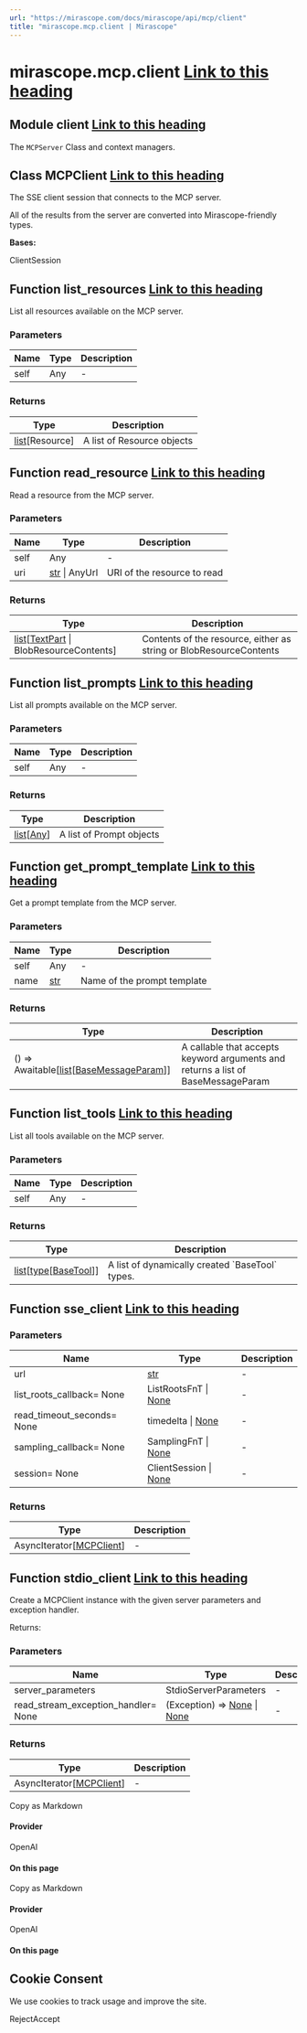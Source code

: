 ```yaml
---
url: "https://mirascope.com/docs/mirascope/api/mcp/client"
title: "mirascope.mcp.client | Mirascope"
---
```


# mirascope.mcp.client [Link to this heading](https://mirascope.com/docs/mirascope/api/mcp/client\#mirascope-mcp-client)

## Module client [Link to this heading](https://mirascope.com/docs/mirascope/api/mcp/client\#client)

The `MCPServer` Class and context managers.

## Class MCPClient [Link to this heading](https://mirascope.com/docs/mirascope/api/mcp/client\#mcpclient)

The SSE client session that connects to the MCP server.

All of the results from the server are converted into Mirascope-friendly types.

**Bases:**

ClientSession

## Function list\_resources [Link to this heading](https://mirascope.com/docs/mirascope/api/mcp/client\#list-resources)

List all resources available on the MCP server.

### Parameters

| Name | Type | Description |
| --- | --- | --- |
| self | Any | - |

### Returns

| Type | Description |
| --- | --- |
| [list](https://docs.python.org/3/library/stdtypes.html#list)\[Resource\] | A list of Resource objects |

## Function read\_resource [Link to this heading](https://mirascope.com/docs/mirascope/api/mcp/client\#read-resource)

Read a resource from the MCP server.

### Parameters

| Name | Type | Description |
| --- | --- | --- |
| self | Any | - |
| uri | [str](https://docs.python.org/3/library/stdtypes.html#str) \| AnyUrl | URI of the resource to read |

### Returns

| Type | Description |
| --- | --- |
| [list](https://docs.python.org/3/library/stdtypes.html#list)\[[TextPart](https://mirascope.com/docs/mirascope/api/core/base/message_param#textpart) \| BlobResourceContents\] | Contents of the resource, either as string or BlobResourceContents |

## Function list\_prompts [Link to this heading](https://mirascope.com/docs/mirascope/api/mcp/client\#list-prompts)

List all prompts available on the MCP server.

### Parameters

| Name | Type | Description |
| --- | --- | --- |
| self | Any | - |

### Returns

| Type | Description |
| --- | --- |
| [list](https://docs.python.org/3/library/stdtypes.html#list)\[[Any](https://docs.python.org/3/library/typing.html#typing.Any)\] | A list of Prompt objects |

## Function get\_prompt\_template [Link to this heading](https://mirascope.com/docs/mirascope/api/mcp/client\#get-prompt-template)

Get a prompt template from the MCP server.

### Parameters

| Name | Type | Description |
| --- | --- | --- |
| self | Any | - |
| name | [str](https://docs.python.org/3/library/stdtypes.html#str) | Name of the prompt template |

### Returns

| Type | Description |
| --- | --- |
| () =\> Awaitable\[[list](https://docs.python.org/3/library/stdtypes.html#list)\[[BaseMessageParam](https://mirascope.com/docs/mirascope/api/core/base/message_param#basemessageparam)\]\] | A callable that accepts keyword arguments and returns a list of BaseMessageParam |

## Function list\_tools [Link to this heading](https://mirascope.com/docs/mirascope/api/mcp/client\#list-tools)

List all tools available on the MCP server.

### Parameters

| Name | Type | Description |
| --- | --- | --- |
| self | Any | - |

### Returns

| Type | Description |
| --- | --- |
| [list](https://docs.python.org/3/library/stdtypes.html#list)\[[type](https://docs.python.org/3/library/functions.html#type)\[[BaseTool](https://mirascope.com/docs/mirascope/api/core/base/tool#basetool)\]\] | A list of dynamically created \`BaseTool\` types. |

## Function sse\_client [Link to this heading](https://mirascope.com/docs/mirascope/api/mcp/client\#sse-client)

### Parameters

| Name | Type | Description |
| --- | --- | --- |
| url | [str](https://docs.python.org/3/library/stdtypes.html#str) | - |
| list\_roots\_callback= None | ListRootsFnT \| [None](https://docs.python.org/3/library/constants.html#None) | - |
| read\_timeout\_seconds= None | timedelta \| [None](https://docs.python.org/3/library/constants.html#None) | - |
| sampling\_callback= None | SamplingFnT \| [None](https://docs.python.org/3/library/constants.html#None) | - |
| session= None | ClientSession \| [None](https://docs.python.org/3/library/constants.html#None) | - |

### Returns

| Type | Description |
| --- | --- |
| AsyncIterator\[[MCPClient](https://mirascope.com/docs/mirascope/api/mcp/client#mcpclient)\] | - |

## Function stdio\_client [Link to this heading](https://mirascope.com/docs/mirascope/api/mcp/client\#stdio-client)

Create a MCPClient instance with the given server parameters and exception handler.

Returns:

### Parameters

| Name | Type | Description |
| --- | --- | --- |
| server\_parameters | StdioServerParameters | - |
| read\_stream\_exception\_handler= None | (Exception) =\> [None](https://docs.python.org/3/library/constants.html#None) \| [None](https://docs.python.org/3/library/constants.html#None) | - |

### Returns

| Type | Description |
| --- | --- |
| AsyncIterator\[[MCPClient](https://mirascope.com/docs/mirascope/api/mcp/client#mcpclient)\] | - |

Copy as Markdown

#### Provider

OpenAI

#### On this page

Copy as Markdown

#### Provider

OpenAI

#### On this page

## Cookie Consent

We use cookies to track usage and improve the site.

RejectAccept